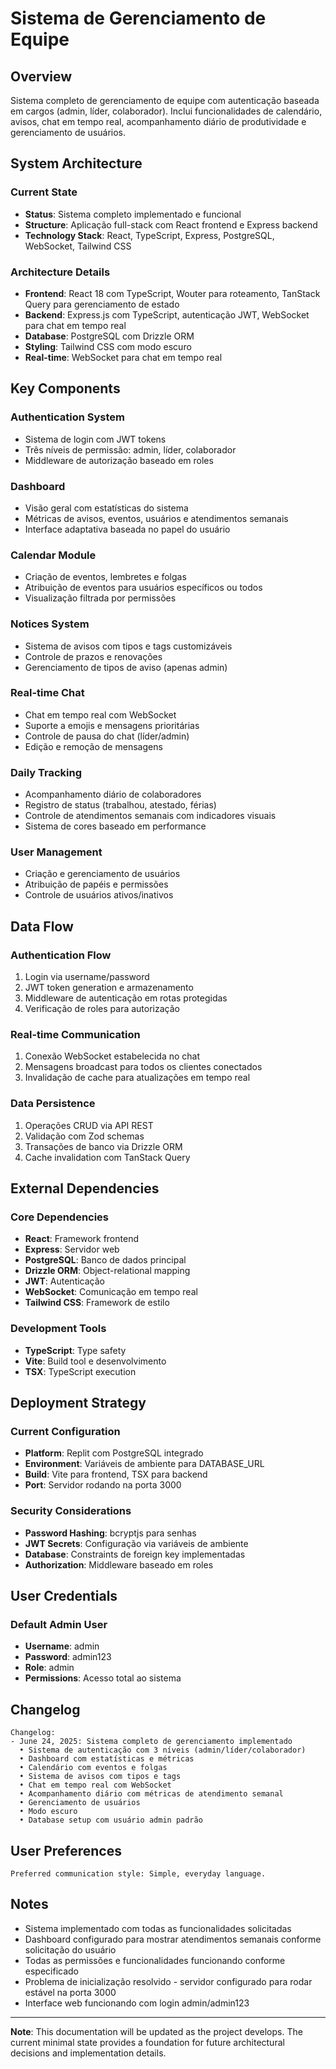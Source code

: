 # Sistema de Gerenciamento de Equipe

## Overview

Sistema completo de gerenciamento de equipe com autenticação baseada em cargos (admin, líder, colaborador). Inclui funcionalidades de calendário, avisos, chat em tempo real, acompanhamento diário de produtividade e gerenciamento de usuários.

## System Architecture

### Current State
- **Status**: Sistema completo implementado e funcional
- **Structure**: Aplicação full-stack com React frontend e Express backend
- **Technology Stack**: React, TypeScript, Express, PostgreSQL, WebSocket, Tailwind CSS

### Architecture Details
- **Frontend**: React 18 com TypeScript, Wouter para roteamento, TanStack Query para gerenciamento de estado
- **Backend**: Express.js com TypeScript, autenticação JWT, WebSocket para chat em tempo real
- **Database**: PostgreSQL com Drizzle ORM
- **Styling**: Tailwind CSS com modo escuro
- **Real-time**: WebSocket para chat em tempo real

## Key Components

### Authentication System
- Sistema de login com JWT tokens
- Três níveis de permissão: admin, líder, colaborador
- Middleware de autorização baseado em roles

### Dashboard
- Visão geral com estatísticas do sistema
- Métricas de avisos, eventos, usuários e atendimentos semanais
- Interface adaptativa baseada no papel do usuário

### Calendar Module
- Criação de eventos, lembretes e folgas
- Atribuição de eventos para usuários específicos ou todos
- Visualização filtrada por permissões

### Notices System
- Sistema de avisos com tipos e tags customizáveis
- Controle de prazos e renovações
- Gerenciamento de tipos de aviso (apenas admin)

### Real-time Chat
- Chat em tempo real com WebSocket
- Suporte a emojis e mensagens prioritárias
- Controle de pausa do chat (líder/admin)
- Edição e remoção de mensagens

### Daily Tracking
- Acompanhamento diário de colaboradores
- Registro de status (trabalhou, atestado, férias)
- Controle de atendimentos semanais com indicadores visuais
- Sistema de cores baseado em performance

### User Management
- Criação e gerenciamento de usuários
- Atribuição de papéis e permissões
- Controle de usuários ativos/inativos

## Data Flow

### Authentication Flow
1. Login via username/password
2. JWT token generation e armazenamento
3. Middleware de autenticação em rotas protegidas
4. Verificação de roles para autorização

### Real-time Communication
1. Conexão WebSocket estabelecida no chat
2. Mensagens broadcast para todos os clientes conectados
3. Invalidação de cache para atualizações em tempo real

### Data Persistence
1. Operações CRUD via API REST
2. Validação com Zod schemas
3. Transações de banco via Drizzle ORM
4. Cache invalidation com TanStack Query

## External Dependencies

### Core Dependencies
- **React**: Framework frontend
- **Express**: Servidor web
- **PostgreSQL**: Banco de dados principal
- **Drizzle ORM**: Object-relational mapping
- **JWT**: Autenticação
- **WebSocket**: Comunicação em tempo real
- **Tailwind CSS**: Framework de estilo

### Development Tools
- **TypeScript**: Type safety
- **Vite**: Build tool e desenvolvimento
- **TSX**: TypeScript execution

## Deployment Strategy

### Current Configuration
- **Platform**: Replit com PostgreSQL integrado
- **Environment**: Variáveis de ambiente para DATABASE_URL
- **Build**: Vite para frontend, TSX para backend
- **Port**: Servidor rodando na porta 3000

### Security Considerations
- **Password Hashing**: bcryptjs para senhas
- **JWT Secrets**: Configuração via variáveis de ambiente
- **Database**: Constraints de foreign key implementadas
- **Authorization**: Middleware baseado em roles

## User Credentials

### Default Admin User
- **Username**: admin
- **Password**: admin123
- **Role**: admin
- **Permissions**: Acesso total ao sistema

## Changelog

```
Changelog:
- June 24, 2025: Sistema completo de gerenciamento implementado
  • Sistema de autenticação com 3 níveis (admin/líder/colaborador)
  • Dashboard com estatísticas e métricas
  • Calendário com eventos e folgas
  • Sistema de avisos com tipos e tags
  • Chat em tempo real com WebSocket
  • Acompanhamento diário com métricas de atendimento semanal
  • Gerenciamento de usuários
  • Modo escuro
  • Database setup com usuário admin padrão
```

## User Preferences

```
Preferred communication style: Simple, everyday language.
```

## Notes

- Sistema implementado com todas as funcionalidades solicitadas
- Dashboard configurado para mostrar atendimentos semanais conforme solicitação do usuário
- Todas as permissões e funcionalidades funcionando conforme especificado
- Problema de inicialização resolvido - servidor configurado para rodar estável na porta 3000
- Interface web funcionando com login admin/admin123

---

**Note**: This documentation will be updated as the project develops. The current minimal state provides a foundation for future architectural decisions and implementation details.